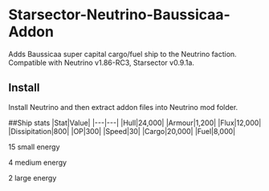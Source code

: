 # Starsector-Neutrino-Baussicaa-Addon
Adds Baussicaa super capital cargo/fuel ship to the Neutrino faction.
Compatible with Neutrino v1.86-RC3, Starsector v0.9.1a.

## Install
Install Neutrino and then extract addon files into Neutrino mod folder.

##Ship stats
|Stat|Value|
|---|---|
|Hull|24,000|
|Armour|1,200|
|Flux|12,000|
|Dissipitation|800|
|OP|300|
|Speed|30|
|Cargo|20,000|
|Fuel|8,000|

15 small energy

4 medium energy

2 large energy
